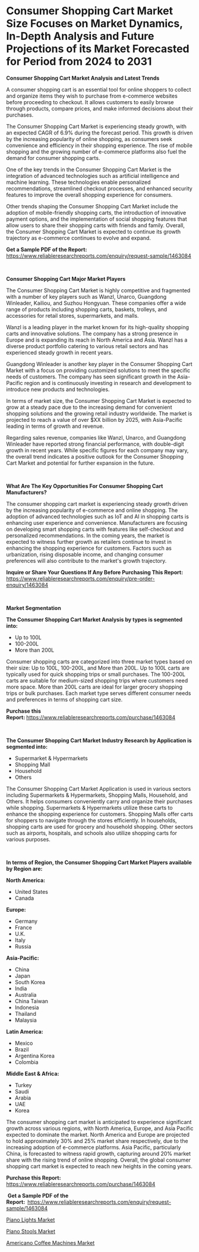 <p><h1>Consumer Shopping Cart Market Size Focuses on Market Dynamics, In-Depth Analysis and Future Projections of its Market Forecasted for Period from 2024 to 2031</h1></p><p><strong>Consumer Shopping Cart Market Analysis and Latest Trends</strong></p>
<p><p>A consumer shopping cart is an essential tool for online shoppers to collect and organize items they wish to purchase from e-commerce websites before proceeding to checkout. It allows customers to easily browse through products, compare prices, and make informed decisions about their purchases.</p><p>The Consumer Shopping Cart Market is experiencing steady growth, with an expected CAGR of 6.9% during the forecast period. This growth is driven by the increasing popularity of online shopping, as consumers seek convenience and efficiency in their shopping experience. The rise of mobile shopping and the growing number of e-commerce platforms also fuel the demand for consumer shopping carts.</p><p>One of the key trends in the Consumer Shopping Cart Market is the integration of advanced technologies such as artificial intelligence and machine learning. These technologies enable personalized recommendations, streamlined checkout processes, and enhanced security features to improve the overall shopping experience for consumers.</p><p>Other trends shaping the Consumer Shopping Cart Market include the adoption of mobile-friendly shopping carts, the introduction of innovative payment options, and the implementation of social shopping features that allow users to share their shopping carts with friends and family. Overall, the Consumer Shopping Cart Market is expected to continue its growth trajectory as e-commerce continues to evolve and expand.</p></p>
<p><strong>Get a Sample PDF of the Report:&nbsp;</strong> <a href="https://www.reliableresearchreports.com/enquiry/request-sample/1463084">https://www.reliableresearchreports.com/enquiry/request-sample/1463084</a></p>
<p>&nbsp;</p>
<p><strong>Consumer Shopping Cart Major Market Players</strong></p>
<p><p>The Consumer Shopping Cart Market is highly competitive and fragmented with a number of key players such as Wanzl, Unarco, Guangdong Winleader, Kailiou, and Suzhou Hongyuan. These companies offer a wide range of products including shopping carts, baskets, trolleys, and accessories for retail stores, supermarkets, and malls.</p><p>Wanzl is a leading player in the market known for its high-quality shopping carts and innovative solutions. The company has a strong presence in Europe and is expanding its reach in North America and Asia. Wanzl has a diverse product portfolio catering to various retail sectors and has experienced steady growth in recent years.</p><p>Guangdong Winleader is another key player in the Consumer Shopping Cart Market with a focus on providing customized solutions to meet the specific needs of customers. The company has seen significant growth in the Asia-Pacific region and is continuously investing in research and development to introduce new products and technologies.</p><p>In terms of market size, the Consumer Shopping Cart Market is expected to grow at a steady pace due to the increasing demand for convenient shopping solutions and the growing retail industry worldwide. The market is projected to reach a value of over $XX billion by 2025, with Asia-Pacific leading in terms of growth and revenue.</p><p>Regarding sales revenue, companies like Wanzl, Unarco, and Guangdong Winleader have reported strong financial performance, with double-digit growth in recent years. While specific figures for each company may vary, the overall trend indicates a positive outlook for the Consumer Shopping Cart Market and potential for further expansion in the future.</p></p>
<p>&nbsp;</p>
<p><strong>What Are The Key Opportunities For Consumer Shopping Cart Manufacturers?</strong></p>
<p><p>The consumer shopping cart market is experiencing steady growth driven by the increasing popularity of e-commerce and online shopping. The adoption of advanced technologies such as IoT and AI in shopping carts is enhancing user experience and convenience. Manufacturers are focusing on developing smart shopping carts with features like self-checkout and personalized recommendations. In the coming years, the market is expected to witness further growth as retailers continue to invest in enhancing the shopping experience for customers. Factors such as urbanization, rising disposable income, and changing consumer preferences will also contribute to the market's growth trajectory.</p></p>
<p><strong>Inquire or Share Your Questions If Any Before Purchasing This Report:</strong> <a href="https://www.reliableresearchreports.com/enquiry/pre-order-enquiry/1463084">https://www.reliableresearchreports.com/enquiry/pre-order-enquiry/1463084</a></p>
<p>&nbsp;</p>
<p><strong>Market Segmentation</strong></p>
<p><strong>The Consumer Shopping Cart Market Analysis by types is segmented into:</strong></p>
<p><ul><li>Up to 100L</li><li>100-200L</li><li>More than 200L</li></ul></p>
<p><p>Consumer shopping carts are categorized into three market types based on their size: Up to 100L, 100-200L, and More than 200L. Up to 100L carts are typically used for quick shopping trips or small purchases. The 100-200L carts are suitable for medium-sized shopping trips where customers need more space. More than 200L carts are ideal for larger grocery shopping trips or bulk purchases. Each market type serves different consumer needs and preferences in terms of shopping cart size.</p></p>
<p><strong>Purchase this Report:&nbsp;</strong><a href="https://www.reliableresearchreports.com/purchase/1463084">https://www.reliableresearchreports.com/purchase/1463084</a></p>
<p>&nbsp;</p>
<p><strong>The Consumer Shopping Cart Market Industry Research by Application is segmented into:</strong></p>
<p><ul><li>Supermarket & Hypermarkets</li><li>Shopping Mall</li><li>Household</li><li>Others</li></ul></p>
<p><p>The Consumer Shopping Cart Market Application is used in various sectors including Supermarkets & Hypermarkets, Shopping Malls, Household, and Others. It helps consumers conveniently carry and organize their purchases while shopping. Supermarkets & Hypermarkets utilize these carts to enhance the shopping experience for customers. Shopping Malls offer carts for shoppers to navigate through the stores efficiently. In households, shopping carts are used for grocery and household shopping. Other sectors such as airports, hospitals, and schools also utilize shopping carts for various purposes.</p></p>
<p>&nbsp;</p>
<p><strong>In terms of Region, the Consumer Shopping Cart Market Players available by Region are:</strong></p>
<p>
    <p> <strong> North America: </strong>
        <ul>
            <li>United States</li>
            <li>Canada</li>
        </ul>
        </p> 
    <p> <strong> Europe: </strong>
        <ul>
            <li>Germany</li>
            <li>France</li>
            <li>U.K.</li>
            <li>Italy</li>
            <li>Russia</li>
        </ul>
        </p> 
    <p> <strong> Asia-Pacific: </strong>
        <ul>
            <li>China</li>
            <li>Japan</li>
            <li>South Korea</li>
            <li>India</li>
            <li>Australia</li>
            <li>China Taiwan</li>
            <li>Indonesia</li>
            <li>Thailand</li>
            <li>Malaysia</li>
        </ul>
        </p> 
    <p> <strong> Latin America: </strong>
        <ul>
            <li>Mexico</li>
            <li>Brazil</li>
            <li>Argentina Korea</li>
            <li>Colombia</li>
        </ul>
        </p> 
    <p> <strong> Middle East & Africa: </strong>
        <ul>
            <li>Turkey</li>
            <li>Saudi</li>
            <li>Arabia</li>
            <li>UAE</li>
            <li>Korea</li>
        </ul>
    </p>
    </p>
<p><p>The consumer shopping cart market is anticipated to experience significant growth across various regions, with North America, Europe, and Asia Pacific expected to dominate the market. North America and Europe are projected to hold approximately 30% and 25% market share respectively, due to the increasing adoption of e-commerce platforms. Asia Pacific, particularly China, is forecasted to witness rapid growth, capturing around 20% market share with the rising trend of online shopping. Overall, the global consumer shopping cart market is expected to reach new heights in the coming years.</p></p>
<p><strong>Purchase this Report: </strong><a href="https://www.reliableresearchreports.com/purchase/1463084">https://www.reliableresearchreports.com/purchase/1463084</a></p>
<p>&nbsp;<strong>Get a Sample PDF of the Report:&nbsp;&nbsp;</strong><a href="https://www.reliableresearchreports.com/enquiry/request-sample/1463084">https://www.reliableresearchreports.com/enquiry/request-sample/1463084</a></p>
<p><strong></strong></p>
<p><p><a href="https://github.com/beatblasta/Market-Research-Report-List-2/blob/main/piano-lights-market.md">Piano Lights Market</a></p><p><a href="https://github.com/shotows/Market-Research-Report-List-1/blob/main/piano-stools-market.md">Piano Stools Market</a></p><p><a href="https://github.com/Sinjinluong3e0awx2m195k76/Market-Research-Report-List-1/blob/main/americano-coffee-machines-market.md">Americano Coffee Machines Market</a></p></p>